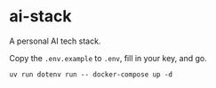 # ai-stack
A personal AI tech stack.


Copy the `.env.example` to `.env`, fill in your key, and go.

```
uv run dotenv run -- docker-compose up -d
```
